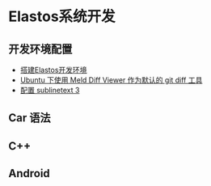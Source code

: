 # Elastos系统开发

## 开发环境配置
* [搭建Elastos开发环境](https://github.com/luozhaohui/reading/blob/master/elastos/beginelastos.md)
* [Ubuntu 下使用 Meld Diff Viewer 作为默认的 git diff 工具](https://github.com/luozhaohui/reading/blob/master/elastos/gitwithmelddiff.md)
* [配置 sublinetext 3](https://github.com/luozhaohui/reading/blob/master/elastos/sublinetext3setting.md)

## Car 语法

## C++

## Android
